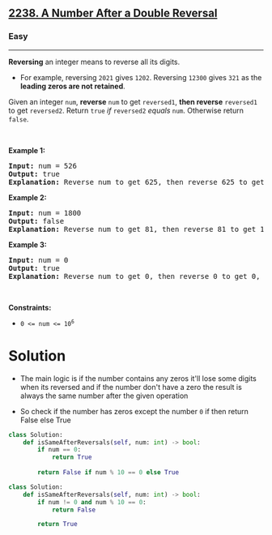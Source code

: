 <h2><a href="https://leetcode.com/problems/a-number-after-a-double-reversal">2238. A Number After a Double Reversal</a></h2><h3>Easy</h3><hr><p><strong>Reversing</strong> an integer means to reverse all its digits.</p>

<ul>
	<li>For example, reversing <code>2021</code> gives <code>1202</code>. Reversing <code>12300</code> gives <code>321</code> as the <strong>leading zeros are not retained</strong>.</li>
</ul>

<p>Given an integer <code>num</code>, <strong>reverse</strong> <code>num</code> to get <code>reversed1</code>, <strong>then reverse</strong> <code>reversed1</code> to get <code>reversed2</code>. Return <code>true</code> <em>if</em> <code>reversed2</code> <em>equals</em> <code>num</code>. Otherwise return <code>false</code>.</p>

<p>&nbsp;</p>
<p><strong class="example">Example 1:</strong></p>

<pre>
<strong>Input:</strong> num = 526
<strong>Output:</strong> true
<strong>Explanation:</strong> Reverse num to get 625, then reverse 625 to get 526, which equals num.
</pre>

<p><strong class="example">Example 2:</strong></p>

<pre>
<strong>Input:</strong> num = 1800
<strong>Output:</strong> false
<strong>Explanation:</strong> Reverse num to get 81, then reverse 81 to get 18, which does not equal num.
</pre>

<p><strong class="example">Example 3:</strong></p>

<pre>
<strong>Input:</strong> num = 0
<strong>Output:</strong> true
<strong>Explanation:</strong> Reverse num to get 0, then reverse 0 to get 0, which equals num.
</pre>

<p>&nbsp;</p>
<p><strong>Constraints:</strong></p>

<ul>
	<li><code>0 &lt;= num &lt;= 10<sup>6</sup></code></li>
</ul>

# Solution 
* The main logic is if the number contains any zeros it'll lose some digits when its reversed and if the number don't have a zero the result is always the same number after the given operation 

* So check if the number has zeros except the number `0` if then return False else True 

```python
class Solution:
    def isSameAfterReversals(self, num: int) -> bool:
        if num == 0:
            return True 
            
        return False if num % 10 == 0 else True
```

```python
class Solution:
    def isSameAfterReversals(self, num: int) -> bool:
        if num != 0 and num % 10 == 0:
            return False 

        return True
```
